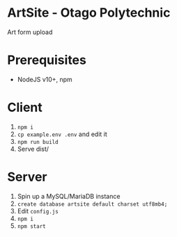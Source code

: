 # ArtSite - Otago Polytechnic

Art form upload

# Prerequisites

* NodeJS v10+, npm

# Client

1. `npm i`
2. `cp example.env .env` and edit it
3. `npm run build`
4. Serve dist/

# Server

1. Spin up a MySQL/MariaDB instance
2. `create database artsite default charset utf8mb4;`
3. Edit `config.js`
4. `npm i`
5. `npm start`
